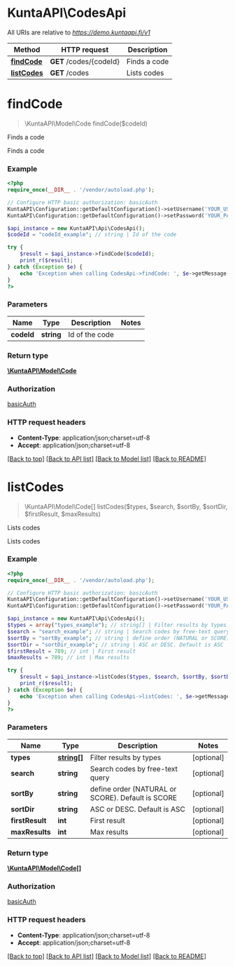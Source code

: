 # KuntaAPI\CodesApi

All URIs are relative to *https://demo.kuntaapi.fi/v1*

Method | HTTP request | Description
------------- | ------------- | -------------
[**findCode**](CodesApi.md#findCode) | **GET** /codes/{codeId} | Finds a code
[**listCodes**](CodesApi.md#listCodes) | **GET** /codes | Lists codes


# **findCode**
> \KuntaAPI\Model\Code findCode($codeId)

Finds a code

Finds a code

### Example
```php
<?php
require_once(__DIR__ . '/vendor/autoload.php');

// Configure HTTP basic authorization: basicAuth
KuntaAPI\Configuration::getDefaultConfiguration()->setUsername('YOUR_USERNAME');
KuntaAPI\Configuration::getDefaultConfiguration()->setPassword('YOUR_PASSWORD');

$api_instance = new KuntaAPI\Api\CodesApi();
$codeId = "codeId_example"; // string | Id of the code

try {
    $result = $api_instance->findCode($codeId);
    print_r($result);
} catch (Exception $e) {
    echo 'Exception when calling CodesApi->findCode: ', $e->getMessage(), PHP_EOL;
}
?>
```

### Parameters

Name | Type | Description  | Notes
------------- | ------------- | ------------- | -------------
 **codeId** | **string**| Id of the code |

### Return type

[**\KuntaAPI\Model\Code**](../Model/Code.md)

### Authorization

[basicAuth](../../README.md#basicAuth)

### HTTP request headers

 - **Content-Type**: application/json;charset=utf-8
 - **Accept**: application/json;charset=utf-8

[[Back to top]](#) [[Back to API list]](../../README.md#documentation-for-api-endpoints) [[Back to Model list]](../../README.md#documentation-for-models) [[Back to README]](../../README.md)

# **listCodes**
> \KuntaAPI\Model\Code[] listCodes($types, $search, $sortBy, $sortDir, $firstResult, $maxResults)

Lists codes

Lists codes

### Example
```php
<?php
require_once(__DIR__ . '/vendor/autoload.php');

// Configure HTTP basic authorization: basicAuth
KuntaAPI\Configuration::getDefaultConfiguration()->setUsername('YOUR_USERNAME');
KuntaAPI\Configuration::getDefaultConfiguration()->setPassword('YOUR_PASSWORD');

$api_instance = new KuntaAPI\Api\CodesApi();
$types = array("types_example"); // string[] | Filter results by types
$search = "search_example"; // string | Search codes by free-text query
$sortBy = "sortBy_example"; // string | define order (NATURAL or SCORE). Default is SCORE
$sortDir = "sortDir_example"; // string | ASC or DESC. Default is ASC
$firstResult = 789; // int | First result
$maxResults = 789; // int | Max results

try {
    $result = $api_instance->listCodes($types, $search, $sortBy, $sortDir, $firstResult, $maxResults);
    print_r($result);
} catch (Exception $e) {
    echo 'Exception when calling CodesApi->listCodes: ', $e->getMessage(), PHP_EOL;
}
?>
```

### Parameters

Name | Type | Description  | Notes
------------- | ------------- | ------------- | -------------
 **types** | [**string[]**](../Model/string.md)| Filter results by types | [optional]
 **search** | **string**| Search codes by free-text query | [optional]
 **sortBy** | **string**| define order (NATURAL or SCORE). Default is SCORE | [optional]
 **sortDir** | **string**| ASC or DESC. Default is ASC | [optional]
 **firstResult** | **int**| First result | [optional]
 **maxResults** | **int**| Max results | [optional]

### Return type

[**\KuntaAPI\Model\Code[]**](../Model/Code.md)

### Authorization

[basicAuth](../../README.md#basicAuth)

### HTTP request headers

 - **Content-Type**: application/json;charset=utf-8
 - **Accept**: application/json;charset=utf-8

[[Back to top]](#) [[Back to API list]](../../README.md#documentation-for-api-endpoints) [[Back to Model list]](../../README.md#documentation-for-models) [[Back to README]](../../README.md)

